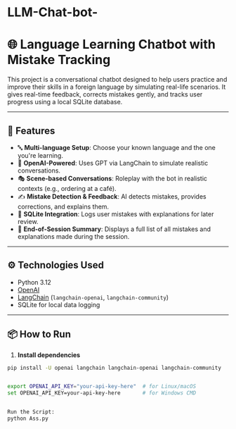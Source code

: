 # LLM-Chat-bot-
# 🌐 Language Learning Chatbot with Mistake Tracking

This project is a conversational chatbot designed to help users practice and improve their skills in a foreign language by simulating real-life scenarios. It gives real-time feedback, corrects mistakes gently, and tracks user progress using a local SQLite database.

---

## 📌 Features

- 🔤 **Multi-language Setup**: Choose your known language and the one you're learning.
- 🧠 **OpenAI-Powered**: Uses GPT via LangChain to simulate realistic conversations.
- 🎭 **Scene-based Conversations**: Roleplay with the bot in realistic contexts (e.g., ordering at a café).
- ✍️ **Mistake Detection & Feedback**: AI detects mistakes, provides corrections, and explains them.
- 💾 **SQLite Integration**: Logs user mistakes with explanations for later review.
- 🧾 **End-of-Session Summary**: Displays a full list of all mistakes and explanations made during the session.

---

## ⚙️ Technologies Used

- Python 3.12
- [OpenAI](https://openai.com/)
- [LangChain](https://www.langchain.com/) (`langchain-openai`, `langchain-community`)
- SQLite for local data logging


---

## 📦 How to Run

1. **Install dependencies**  
```bash
pip install -U openai langchain langchain-openai langchain-community


export OPENAI_API_KEY="your-api-key-here"  # for Linux/macOS
set OPENAI_API_KEY=your-api-key-here       # for Windows CMD


Run the Script:
python Ass.py
